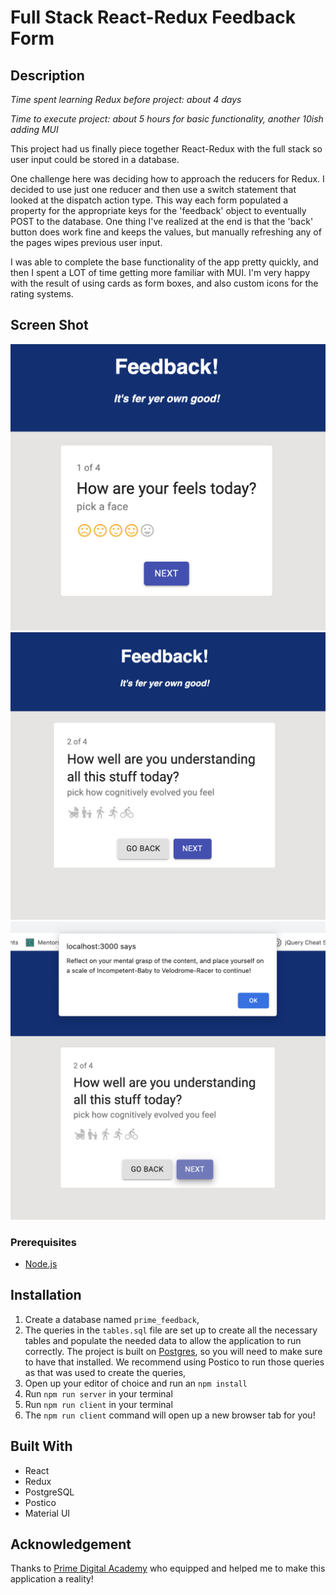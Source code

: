 # Full Stack React-Redux Feedback Form

## Description

_Time spent learning Redux before project: about 4 days_

_Time to execute project: about 5 hours for basic functionality, another 10ish adding MUI_

This project had us finally piece together React-Redux with the full stack so user input could be stored in a database. 

One challenge here was deciding how to approach the reducers for Redux. I decided to use just one reducer and then use a switch statement that looked at the dispatch action type. This way each form populated a property for the appropriate keys for the 'feedback' object to eventually POST to the database. One thing I've realized at the end is that the 'back' button does work fine and keeps the values, but manually refreshing any of the pages wipes previous user input.

I was able to complete the base functionality of the app pretty quickly, and then I spent a LOT of time getting more familiar with MUI. I'm very happy with the result of using cards as form boxes, and also custom icons for the rating systems.

## Screen Shot

![First form](/public/images/screenshot1.png?raw=true "First form")
![Second form](/public/images/screenshot2.png?raw=true "Second form")
![Second form alert](/public/images/screenshot3.png?raw=true "Second form alert")


### Prerequisites

- [Node.js](https://nodejs.org/en/)

## Installation

1. Create a database named `prime_feedback`,
2. The queries in the `tables.sql` file are set up to create all the necessary tables and populate the needed data to allow the application to run correctly. The project is built on [Postgres](https://www.postgresql.org/download/), so you will need to make sure to have that installed. We recommend using Postico to run those queries as that was used to create the queries, 
3. Open up your editor of choice and run an `npm install`
4. Run `npm run server` in your terminal
5. Run `npm run client` in your terminal
6. The `npm run client` command will open up a new browser tab for you!


## Built With

- React
- Redux
- PostgreSQL
- Postico
- Material UI


## Acknowledgement
Thanks to [Prime Digital Academy](www.primeacademy.io) who equipped and helped me to make this application a reality!